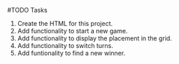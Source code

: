 #TODO Tasks
1. Create the HTML for this project.    
2. Add functionality to start a new game.
3. Add functionality to display the placement in the grid.
4. Add functionality to switch turns.
5. Add funtionality to find a new winner.